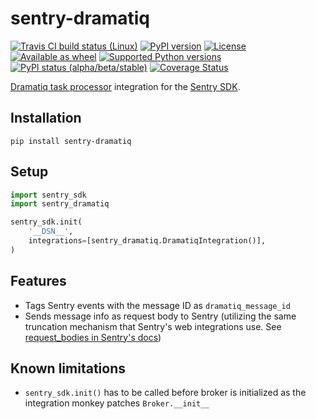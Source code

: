 # sentry-dramatiq

[![Travis CI build status (Linux)](https://travis-ci.org/jmagnusson/sentry-dramatiq.svg?branch=master)](https://travis-ci.org/jmagnusson/sentry-dramatiq)
[![PyPI version](https://img.shields.io/pypi/v/sentry-dramatiq.svg)](https://pypi.python.org/pypi/sentry-dramatiq/)
[![License](https://img.shields.io/pypi/l/sentry-dramatiq.svg)](https://pypi.python.org/pypi/sentry-dramatiq/)
[![Available as wheel](https://img.shields.io/pypi/wheel/sentry-dramatiq.svg)](https://pypi.python.org/pypi/sentry-dramatiq/)
[![Supported Python versions](https://img.shields.io/pypi/pyversions/sentry-dramatiq.svg)](https://pypi.python.org/pypi/sentry-dramatiq/)
[![PyPI status (alpha/beta/stable)](https://img.shields.io/pypi/status/sentry-dramatiq.svg)](https://pypi.python.org/pypi/sentry-dramatiq/)
[![Coverage Status](https://coveralls.io/repos/github/jmagnusson/sentry-dramatiq/badge.svg?branch=master)](https://coveralls.io/github/jmagnusson/sentry-dramatiq?branch=master)

[Dramatiq task processor](https://dramatiq.io/) integration for the [Sentry SDK](https://docs.sentry.io/error-reporting/quickstart/?platform=python).

## Installation

```
pip install sentry-dramatiq
```

## Setup

```python
import sentry_sdk
import sentry_dramatiq

sentry_sdk.init(
    '__DSN__',
    integrations=[sentry_dramatiq.DramatiqIntegration()],
)
```

## Features

- Tags Sentry events with the message ID as `dramatiq_message_id`
- Sends message info as request body to Sentry (utilizing the same truncation mechanism that Sentry's web integrations use. See [request_bodies in Sentry's docs](https://docs.sentry.io/error-reporting/configuration/?platform=python#request-bodies))

## Known limitations

- `sentry_sdk.init()` has to be called before broker is initialized as the integration monkey patches `Broker.__init__`
